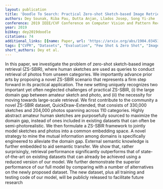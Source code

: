 ```yaml
---
layout: publication
title: 'Doodle To Search: Practical Zero-shot Sketch-based Image Retrieval'
authors: Dey Sounak, Riba Pau, Dutta Anjan, Llados Josep, Song Yi-zhe
conference: 2019 IEEE/CVF Conference on Computer Vision and Pattern Recognition (CVPR)
year: 2019
bibkey: dey2019doodle
citations: 74
additional_links: [{name: Paper, url: 'https://arxiv.org/abs/1904.03451'}]
tags: ["CVPR", "Datasets", "Evaluation", "Few Shot & Zero Shot", "Image Retrieval"]
short_authors: Dey et al.
---
```

In this paper, we investigate the problem of zero-shot sketch-based image
retrieval (ZS-SBIR), where human sketches are used as queries to conduct
retrieval of photos from unseen categories. We importantly advance prior arts
by proposing a novel ZS-SBIR scenario that represents a firm step forward in
its practical application. The new setting uniquely recognizes two important
yet often neglected challenges of practical ZS-SBIR, (i) the large domain gap
between amateur sketch and photo, and (ii) the necessity for moving towards
large-scale retrieval. We first contribute to the community a novel ZS-SBIR
dataset, QuickDraw-Extended, that consists of 330,000 sketches and 204,000
photos spanning across 110 categories. Highly abstract amateur human sketches
are purposefully sourced to maximize the domain gap, instead of ones included
in existing datasets that can often be semi-photorealistic. We then formulate a
ZS-SBIR framework to jointly model sketches and photos into a common embedding
space. A novel strategy to mine the mutual information among domains is
specifically engineered to alleviate the domain gap. External semantic
knowledge is further embedded to aid semantic transfer. We show that, rather
surprisingly, retrieval performance significantly outperforms that of
state-of-the-art on existing datasets that can already be achieved using a
reduced version of our model. We further demonstrate the superior performance
of our full model by comparing with a number of alternatives on the newly
proposed dataset. The new dataset, plus all training and testing code of our
model, will be publicly released to facilitate future research
